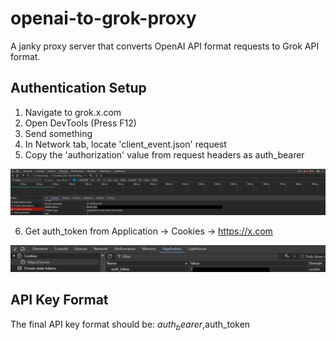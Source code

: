 # openai-to-grok-proxy

A janky proxy server that converts OpenAI API format requests to Grok API format.

## Authentication Setup

1. Navigate to grok.x.com
2. Open DevTools (Press F12)
3. Send something
4. In Network tab, locate 'client_event.json' request
5. Copy the 'authorization' value from request headers as auth_bearer

![How to get auth_bearer](auth_bearer.png)

6. Get auth_token from Application -> Cookies -> https://x.com

![How to get auth_token](auth_token.png)

## API Key Format

The final API key format should be:
$auth_bearer,$auth_token